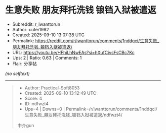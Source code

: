 # 生意失败 朋友拜托洗钱 锒铛入狱被遣返

- Subreddit: r_iwanttorun
- Author: cuter1982
- Created: 2025-09-10 13:07:38 UTC
- Permalink: https://reddit.com/r/iwanttorun/comments/1nddqci/生意失败_朋友拜托洗钱_锒铛入狱被遣返/
- URL: https://youtu.be/HFhiLhNwEAs?si=hXufCivsFsCBc7Kc
- Ups: 2 | Ratio: 0.63 | Comments: 1
- Flair: 分享帖

_(no selftext)_

---

> - Author: Practical-Soft8053
> - Created: 2025-09-10 13:12:49 UTC
> - Score: 4
> - ID: ndfwzt4
> - Ups=4 | Downs=0 | Permalink=/r/iwanttorun/comments/1nddqci/生意失败_朋友拜托洗钱_锒铛入狱被遣返/ndfwzt4/
>
> 中介gun
